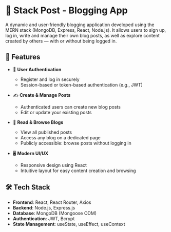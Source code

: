 # 📝 Stack Post - Blogging App

A dynamic and user-friendly blogging application developed using the MERN stack (MongoDB, Express, React, Node.js). It allows users to sign up, log in, write and manage their own blog posts, as well as explore content created by others — with or without being logged in.

## 🚀 Features

- 🔐 **User Authentication**
  - Register and log in securely
  - Session-based or token-based authentication (e.g., JWT)

- ✍️ **Create & Manage Posts**
  - Authenticated users can create new blog posts
  - Edit or update your existing posts

- 📖 **Read & Browse Blogs**
  - View all published posts
  - Access any blog on a dedicated page
  - Publicly accessible: browse posts without logging in

- 🖥️ **Modern UI/UX**
  - Responsive design using React
  - Intuitive layout for easy content creation and browsing

## 🛠️ Tech Stack

- **Frontend**: React, React Router, Axios
- **Backend**: Node.js, Express.js
- **Database**: MongoDB (Mongoose ODM)
- **Authentication**: JWT, Bcrypt
- **State Management**: useState, useEffect, useContext